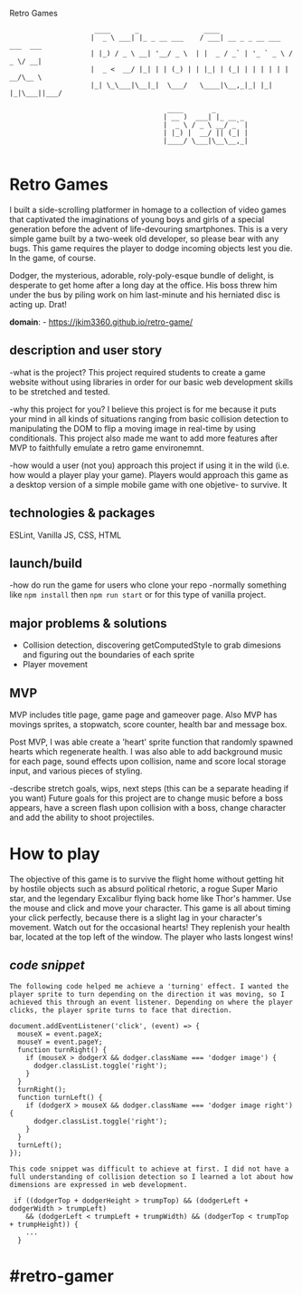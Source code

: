 Retro Games   
```
                     ____      _                ____                           
                    |  _ \ ___| |_ _ __ ___    / ___| __ _ _ __ ___   ___  ___ 
                    | |_) / _ \ __| '__/ _ \  | |  _ / _` | '_ ` _ \ / _ \/ __|
                    |  _ <  __/ |_| | | (_) | | |_| | (_| | | | | | |  __/\__ \
                    |_| \_\___|\__|_|  \___/   \____|\__,_|_| |_| |_|\___||___/

                                       ____       _        
                                      | __ )  ___| |_ __ _ 
                                      |  _ \ / _ \ __/ _` |
                                      | |_) |  __/ || (_| |
                                      |____/ \___|\__\__,_|
                                                                     
```

# Retro Games
I built a side-scrolling platformer in homage to a collection of video games that captivated the imaginations of young boys and girls of a special generation before the advent of life-devouring smartphones. This is a very simple game built by a two-week old developer, so please bear with any bugs. This game requires the player to dodge incoming objects lest you die. In the game, of course. 

Dodger, the mysterious, adorable, roly-poly-esque bundle of delight, is desperate to get home after a long day at the office. His boss threw him under the bus by piling work on him last-minute and his herniated disc is acting up. Drat!

**domain**: - https://jkim3360.github.io/retro-game/

## description and user story
-what is the project?
This project required students to create a game website without using libraries in order for our basic web development skills to be stretched and tested.

-why this project for you?
I believe this project is for me because it puts your mind in all kinds of situations ranging from basic collision detection to manipulating the DOM to flip a moving image in real-time by using conditionals. This project also made me want to add more features after MVP to faithfully emulate a retro game environemnt.

-how would a user (not you) approach this project if using it in the wild (i.e. how would a player play your game).
Players would approach this game as a desktop version of a simple mobile game with one objetive- to survive. It 

## technologies & packages
ESLint, Vanilla JS, CSS, HTML

## launch/build
-how do run the game for users who clone your repo
-normally something like `npm install` then `npm run start` or for this type of vanilla project.

## major problems & solutions
- Collision detection, discovering getComputedStyle to grab dimesions and figuring out the boundaries of each sprite
- Player movement

## MVP
MVP includes title page, game page and gameover page. Also MVP has movings sprites, a stopwatch, score counter, health bar and message box.

Post MVP, I was able create a 'heart' sprite function that randomly spawned hearts which regenerate health. I was also able to add background music for each page, sound effects upon collision, name and score local storage input, and various pieces of styling.

-describe stretch goals, wips, next steps (this can be a separate heading if you want)
Future goals for this project are to change music before a boss appears, have a screen flash upon collision with a boss, change character and add the ability to shoot projectiles.

# How to play

The objective of this game is to survive the flight home without getting hit by hostile objects such as absurd political rhetoric, a rogue Super Mario star, and the legendary Excalibur flying back home like Thor's hammer. Use the mouse and click and move your character. This game is all about timing your click perfectly, because there is a slight lag in your character's movement. Watch out for the occasional hearts! They replenish your health bar, located at the top left of the window. The player who lasts longest wins!

## _code snippet_

``` 
The following code helped me achieve a 'turning' effect. I wanted the player sprite to turn depending on the direction it was moving, so I achieved this through an event listener. Depending on where the player clicks, the player sprite turns to face that direction.

document.addEventListener('click', (event) => {
  mouseX = event.pageX;
  mouseY = event.pageY;
  function turnRight() {
    if (mouseX > dodgerX && dodger.className === 'dodger image') {
      dodger.classList.toggle('right');
    }
  }
  turnRight();
  function turnLeft() {
    if (dodgerX > mouseX && dodger.className === 'dodger image right') {
      dodger.classList.toggle('right');
    }
  }
  turnLeft();
}); 

This code snippet was difficult to achieve at first. I did not have a full understanding of collision detection so I learned a lot about how dimensions are expressed in web development. 

 if ((dodgerTop + dodgerHeight > trumpTop) && (dodgerLeft + dodgerWidth > trumpLeft)
    && (dodgerLeft < trumpLeft + trumpWidth) && (dodgerTop < trumpTop + trumpHeight)) {
    ...
  } 
  ```



# #retro-gamer
